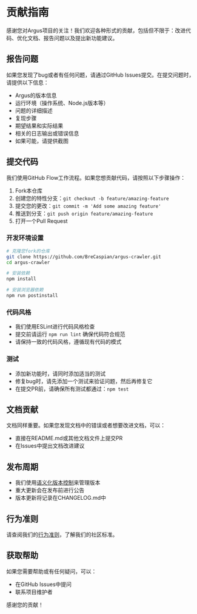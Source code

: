 # 贡献指南

感谢您对Argus项目的关注！我们欢迎各种形式的贡献，包括但不限于：改进代码、优化文档、报告问题以及提出新功能建议。

## 报告问题

如果您发现了bug或者有任何问题，请通过GitHub Issues提交。在提交问题时，请提供以下信息：

- Argus的版本信息
- 运行环境（操作系统、Node.js版本等）
- 问题的详细描述
- 复现步骤
- 期望结果和实际结果
- 相关的日志输出或错误信息
- 如果可能，请提供截图

## 提交代码

我们使用GitHub Flow工作流程。如果您想贡献代码，请按照以下步骤操作：

1. Fork本仓库
2. 创建您的特性分支：`git checkout -b feature/amazing-feature`
3. 提交您的更改：`git commit -m 'Add some amazing feature'`
4. 推送到分支：`git push origin feature/amazing-feature`
5. 打开一个Pull Request

### 开发环境设置

```bash
# 克隆您fork的仓库
git clone https://github.com/BreCaspian/argus-crawler.git
cd argus-crawler

# 安装依赖
npm install

# 安装浏览器依赖
npm run postinstall
```

### 代码风格

- 我们使用ESLint进行代码风格检查
- 提交前请运行 `npm run lint` 确保代码符合规范
- 请保持一致的代码风格，遵循现有代码的模式

### 测试

- 添加新功能时，请同时添加适当的测试
- 修复bug时，请先添加一个测试来验证问题，然后再修复它
- 在提交PR前，请确保所有测试都通过：`npm test`

## 文档贡献

文档同样重要。如果您发现文档中的错误或者想要改进文档，可以：

- 直接在README.md或其他文档文件上提交PR
- 在Issues中提出文档改进建议

## 发布周期

- 我们使用[语义化版本控制](https://semver.org/)来管理版本
- 重大更新会在发布前进行公告
- 版本更新将记录在CHANGELOG.md中

## 行为准则

请查阅我们的[行为准则](CODE_OF_CONDUCT.md)，了解我们的社区标准。

## 获取帮助

如果您需要帮助或有任何疑问，可以：

- 在GitHub Issues中提问
- 联系项目维护者

感谢您的贡献！ 
